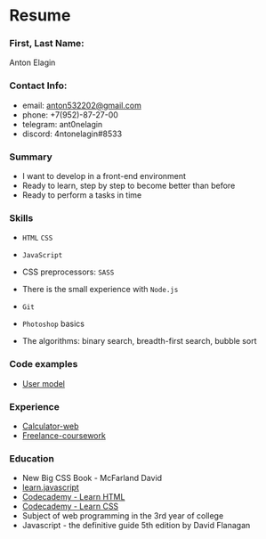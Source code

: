# Resume

### First, Last Name:
Anton Elagin

### Contact Info:
* email: anton532202@gmail.com
* phone: +7(952)-87-27-00
* telegram: ant0nelagin
* discord: 4ntonelagin#8533

### Summary 
* I want to develop in a front-end environment
* Ready to learn, step by step to become better than before
* Ready to perform a tasks in time

### Skills
* `HTML` `CSS`

* `JavaScript`

*  CSS preprocessors: `SASS`

* There is the small experience with `Node.js`

* `Git`

* `Photoshop` basics

* The algorithms: binary search, breadth-first search, bubble sort

### Code examples
* [User model](https://github.com/expant/Freelance-coursework/blob/master/models/User.js)

### Experience
* [Calculator-web](https://github.com/expant/Calculator-web)
* [Freelance-coursework](https://github.com/expant/Freelance-coursework)

### Education
* New Big CSS Book - McFarland David
* [learn.javascript](http://learn.javascript.ru/)
* [Codecademy - Learn HTML](https://www.codecademy.com/learn/learn-html)
* [Codecademy - Learn CSS](https://www.codecademy.com/learn/learn-css)
* Subject of web programming in the 3rd year of college
* Javascript - the definitive guide 5th edition by David Flanagan 